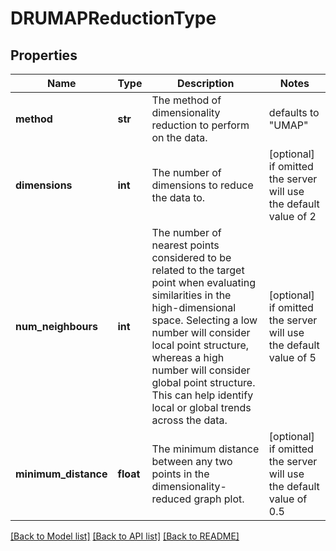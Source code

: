 # DRUMAPReductionType


## Properties
Name | Type | Description | Notes
------------ | ------------- | ------------- | -------------
**method** | **str** | The method of dimensionality reduction to perform on the data. | defaults to "UMAP"
**dimensions** | **int** | The number of dimensions to reduce the data to. | [optional]  if omitted the server will use the default value of 2
**num_neighbours** | **int** | The number of nearest points considered to be related to the target point when evaluating similarities in the high-dimensional space. Selecting a low number will consider local point structure, whereas a high number will consider global point structure. This can help identify local or global trends across the data. | [optional]  if omitted the server will use the default value of 5
**minimum_distance** | **float** | The minimum distance between any two points in the dimensionality-reduced graph plot. | [optional]  if omitted the server will use the default value of 0.5

[[Back to Model list]](../README.md#documentation-for-models) [[Back to API list]](../README.md#documentation-for-api-endpoints) [[Back to README]](../README.md)


